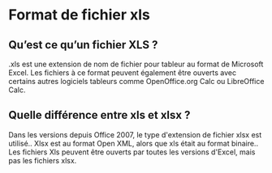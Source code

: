 Format de fichier xls
======================

Qu’est ce qu’un fichier XLS ?
-----------------------------

.xls est une extension de nom de fichier pour tableur au format de Microsoft Excel. Les fichiers à ce format peuvent également être ouverts avec certains autres logiciels tableurs comme OpenOffice.org Calc ou LibreOffice Calc.

Quelle différence entre xls et xlsx ?
-------------------------------------

Dans les versions depuis Office 2007, le type d'extension de fichier xlsx est utilisé.. Xlsx est au format Open XML, alors que xls était au format binaire.. Les fichiers Xls peuvent être ouverts par toutes les versions d'Excel, mais pas les fichiers xlsx.







